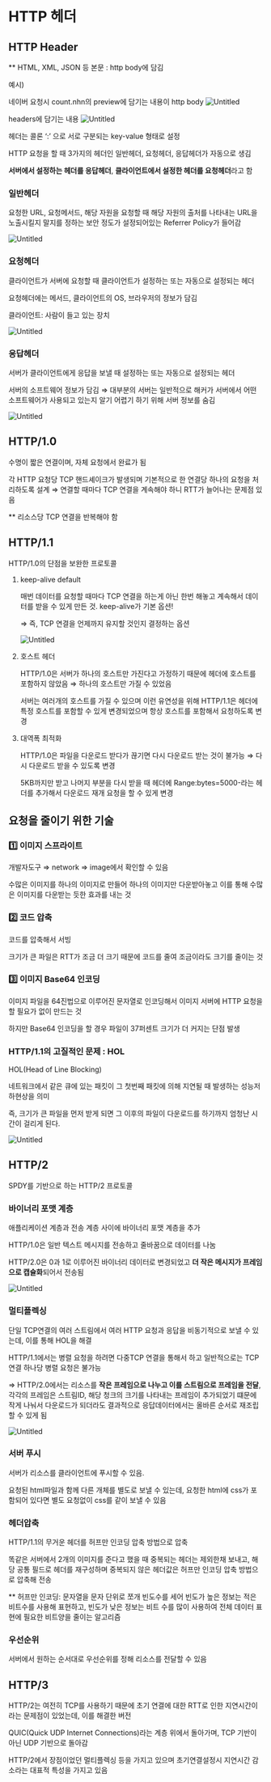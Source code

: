 # HTTP 헤더

## HTTP Header

\*\* HTML, XML, JSON 등 본문 : http body에 담김

예시)

네이버 요청시 count.nhn의 preview에 담기는 내용이 http body
![Untitled](./assets/preview.png)

headers에 담기는 내용
![Untitled](./assets/headers.png)

헤더는 콜론 ‘:’ 으로 서로 구분되는 key-value 형태로 설정

HTTP 요청을 할 때 3가지의 헤더인 일반헤더, 요청헤더, 응답헤더가 자동으로 생김

**서버에서 설정하는 헤더를 응답헤더**, **클라이언트에서 설정한 헤더를 요청헤더**라고 함

### 일반헤더

요청한 URL, 요청메서드, 해당 자원을 요청할 때 해당 자원의 출처를 나타내는 URL을 노출시킬지 말지를 정하는 보안 정도가 설정되어있는 Referrer Policy가 들어감

![Untitled](./assets/general.png)

### 요청헤더

클라이언트가 서버에 요청할 때 클라이언트가 설정하는 또는 자동으로 설정되는 헤더

요청헤더에는 메서드, 클라이언트의 OS, 브라우저의 정보가 담김

클라이언트: 사람이 들고 있는 장치

![Untitled](./assets/request.png)

### 응답헤더

서버가 클라이언트에게 응답을 보낼 때 설정하는 또는 자동으로 설정되는 헤더

서버의 소프트웨어 정보가 담김 ⇒ 대부분의 서버는 일반적으로 해커가 서버에서 어떤 소프트웨어가 사용되고 있는지 알기 어렵기 하기 위해 서버 정보를 숨김

![Untitled](./assets/response.png)

## HTTP/1.0

수명이 짧은 연결이며, 자체 요청에서 완료가 됨

각 HTTP 요청당 TCP 핸드셰이크가 발생되며 기본적으로 한 연결당 하나의 요청을 처리하도록 설계 ⇒ 연결할 때마다 TCP 연결을 계속해야 하니 RTT가 늘어나는 문제점 있음

\*\* 리소스당 TCP 연결을 반복해야 함

## HTTP/1.1

HTTP/1.0의 단점을 보완한 프로토콜

1. keep-alive default

   매번 데이터를 요청할 때마다 TCP 연결을 하는게 아닌 한번 해놓고 계속해서 데이터를 받을 수 있게 만든 것. keep-alive가 기본 옵션!

   ⇒ 즉, TCP 연결을 언제까지 유지할 것인지 결정하는 옵션

   ![Untitled](./assets/keep-alive.png)

2. 호스트 헤더

   HTTP/1.0은 서버가 하나의 호스트만 가진다고 가정하기 때문에 헤더에 호스트를 포함하지 않았음 ⇒ 하나의 호스트만 가질 수 있었음

   서버는 여러개의 호스트를 가질 수 있으며 이런 유연성을 위해 HTTP/1.1은 헤더에 특정 호스트를 포함할 수 있게 변경되었으며 항상 호스트를 포함해서 요청하도록 변경

3. 대역폭 최적화

   HTTP/1.0은 파일을 다운로드 받다가 끊기면 다시 다운로드 받는 것이 불가능 ⇒ 다시 다운로드 받을 수 있도록 변경

   5KB까지만 받고 나머지 부분을 다시 받을 때 헤더에 Range:bytes=5000-라는 헤더를 추가해서 다운로드 재개 요청을 할 수 있게 변경

## 요청을 줄이기 위한 기술

### 1️⃣ 이미지 스프라이트

개발자도구 ⇒ network ⇒ image에서 확인할 수 있음

수많은 이미지를 하나의 이미지로 만들어 하나의 이미지만 다운받아놓고 이를 통해 수많은 이미지를 다운받는 듯한 효과를 내는 것

### 2️⃣ 코드 압축

코드를 압축해서 서빙

크기가 큰 파일은 RTT가 조금 더 크기 때문에 코드를 줄여 조금이라도 크기를 줄이는 것

### 3️⃣ 이미지 Base64 인코딩

이미지 파일을 64진법으로 이루어진 문자열로 인코딩해서 이미지 서버에 HTTP 요청을 할 필요가 없이 만드는 것

하지만 Base64 인코딩을 할 경우 파일이 37퍼센트 크기가 더 커지는 단점 발생

### HTTP/1.1의 고질적인 문제 : HOL

HOL(Head of Line Blocking)

네트워크에서 같은 큐에 있는 패킷이 그 첫번째 패킷에 의해 지연될 때 발생하는 성능저하현상을 의미

즉, 크기가 큰 파일을 먼저 받게 되면 그 이후의 파일이 다운로드를 하기까지 엄청난 시간이 걸리게 된다.

![Untitled](./assets/HOL.png)

## HTTP/2

SPDY를 기반으로 하는 HTTP/2 프로토콜

### 바이너리 포맷 계층

애플리케이션 계층과 전송 계층 사이에 바이너리 포맷 계층을 추가

HTTP/1.0은 일반 텍스트 메시지를 전송하고 줄바꿈으로 데이터를 나눔

HTTP/2.0은 0과 1로 이루어진 바이너리 데이터로 변경되었고 **더 작은 메시지가 프레임으로 캡슐화**되어서 전송됨

![Untitled](./assets/http2.png)

### 멀티플렉싱

단일 TCP연결의 여러 스트림에서 여러 HTTP 요청과 응답을 비동기적으로 보낼 수 있는데, 이를 통해 HOL을 해결

HTTP/1.1에서는 병렬 요청을 하려면 다중TCP 연결을 통해서 하고 일반적으로는 TCP 연결 하나당 병렬 요청은 불가능

⇒ HTTP/2.0에서는 리소스를 **작은 프레임으로 나누고 이를 스트림으로 프레임을 전달**, 각각의 프레임은 스트림ID, 해당 청크의 크기를 나타내는 프레임이 추가되었기 떄문에 작게 나눠서 다운로드가 되더라도 결과적으로 응답데이터에서는 올바른 순서로 재조립할 수 있게 됨

![Untitled](./assets/multi.png)

### 서버 푸시

서버가 리소스를 클라이언트에 푸시할 수 있음.

요청된 html파일과 함께 다른 개체를 별도로 보낼 수 있는데, 요청한 html에 css가 포함되어 있다면 별도 요청없이 css를 같이 보낼 수 있음

### 헤더압축

HTTP/1.1의 무거운 헤더를 허프만 인코딩 압축 방법으로 압축

똑같은 서버에서 2개의 이미지를 준다고 했을 때 중복되는 헤더는 제외한채 보내고, 해당 공통 필드로 헤더를 재구성하며 중복되지 않은 헤더값은 허프만 인코딩 압축 방법으로 압축해 전송

\*\* 허프만 인코딩: 문자열을 문자 단위로 쪼개 빈도수를 세어 빈도가 높은 정보는 적은 비트수를 사용해 표현하고, 빈도가 낮은 정보는 비트 수를 많이 사용하여 전체 데이터 표현에 필요한 비트양을 줄이는 알고리즘

### 우선순위

서버에서 원하는 순서대로 우선순위를 정해 리소스를 전달할 수 있음

## HTTP/3

HTTP/2는 여전히 TCP를 사용하기 때문에 초기 연결에 대한 RTT로 인한 지연시간이라는 문제점이 있었는데, 이를 해결한 버전

QUIC(Quick UDP Internet Connections)라는 계층 위에서 돌아가며, TCP 기반이 아닌 UDP 기반으로 돌아감

HTTP/2에서 장점이었던 멀티플렉싱 등을 가지고 있으며 초기연결설정시 지연시간 감소라는 대표적 특성을 가지고 있음

